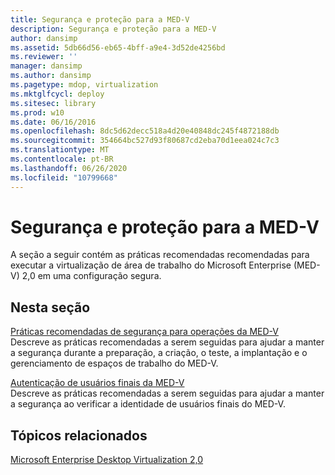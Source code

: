 ```yaml
---
title: Segurança e proteção para a MED-V
description: Segurança e proteção para a MED-V
author: dansimp
ms.assetid: 5db66d56-eb65-4bff-a9e4-3d52de4256bd
ms.reviewer: ''
manager: dansimp
ms.author: dansimp
ms.pagetype: mdop, virtualization
ms.mktglfcycl: deploy
ms.sitesec: library
ms.prod: w10
ms.date: 06/16/2016
ms.openlocfilehash: 8dc5d62decc518a4d20e40848dc245f4872188db
ms.sourcegitcommit: 354664bc527d93f80687cd2eba70d1eea024c7c3
ms.translationtype: MT
ms.contentlocale: pt-BR
ms.lasthandoff: 06/26/2020
ms.locfileid: "10799668"
---
```

# Segurança e proteção para a MED-V


A seção a seguir contém as práticas recomendadas recomendadas para executar a virtualização de área de trabalho do Microsoft Enterprise (MED-V) 2,0 em uma configuração segura.

## Nesta seção


<a href="" id="security-best-practices-for-med-v-operations"></a>[Práticas recomendadas de segurança para operações da MED-V](security-best-practices-for-med-v-operations.md)  
Descreve as práticas recomendadas a serem seguidas para ajudar a manter a segurança durante a preparação, a criação, o teste, a implantação e o gerenciamento de espaços de trabalho do MED-V.

<a href="" id="authentication-of-med-v-end-users"></a>[Autenticação de usuários finais da MED-V](authentication-of-med-v-end-users.md)  
Descreve as práticas recomendadas a serem seguidas para ajudar a manter a segurança ao verificar a identidade de usuários finais do MED-V.

## Tópicos relacionados


[Microsoft Enterprise Desktop Virtualization 2,0](index.md)

 

 





